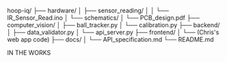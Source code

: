 hoop-iq/
├── hardware/
│   ├── sensor_reading/
│   │   └── IR_Sensor_Read.ino
│   └── schematics/
│       └── PCB_design.pdf
├── computer_vision/
│   ├── ball_tracker.py
│   └── calibration.py
├── backend/
│   ├── data_validator.py
│   └── api_server.py
├── frontend/
│   └── (Chris's web app code)
├── docs/
│   └── API_specification.md
└── README.md

IN THE WORKS
